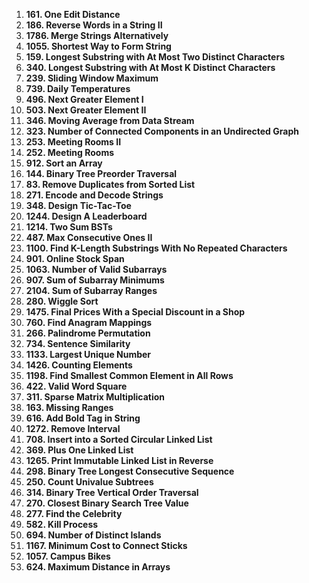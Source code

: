1. **161. One Edit Distance**
2. **186. Reverse Words in a String II**
3. **1786. Merge Strings Alternatively**
4. **1055. Shortest Way to Form String**
5. **159. Longest Substring with At Most Two Distinct Characters**
6. **340. Longest Substring with At Most K Distinct Characters**
7. **239. Sliding Window Maximum**
8. **739. Daily Temperatures**
9. **496. Next Greater Element I**
10. **503. Next Greater Element II**
11. **346. Moving Average from Data Stream**
12. **323. Number of Connected Components in an Undirected Graph**
13. **253. Meeting Rooms II**
14. **252. Meeting Rooms**
15. **912. Sort an Array**
16. **144. Binary Tree Preorder Traversal**
17. **83. Remove Duplicates from Sorted List**
18. **271. Encode and Decode Strings**
19. **348. Design Tic-Tac-Toe**
20. **1244. Design A Leaderboard**
21. **1214. Two Sum BSTs**
22. **487. Max Consecutive Ones II**
23. **1100. Find K-Length Substrings With No Repeated Characters**
24. **901. Online Stock Span**
25. **1063. Number of Valid Subarrays**
26. **907. Sum of Subarray Minimums**
27. **2104. Sum of Subarray Ranges**
28. **280. Wiggle Sort**
29. **1475. Final Prices With a Special Discount in a Shop**
30. **760. Find Anagram Mappings**
31. **266. Palindrome Permutation**
32. **734. Sentence Similarity**
33. **1133. Largest Unique Number**
34. **1426. Counting Elements**
35. **1198. Find Smallest Common Element in All Rows**
36. **422. Valid Word Square**
37. **311. Sparse Matrix Multiplication**
38. **163. Missing Ranges**
39. **616. Add Bold Tag in String**
40. **1272. Remove Interval**
41. **708. Insert into a Sorted Circular Linked List**
42. **369. Plus One Linked List**
43. **1265. Print Immutable Linked List in Reverse**
44. **298. Binary Tree Longest Consecutive Sequence**
45. **250. Count Univalue Subtrees**
46. **314. Binary Tree Vertical Order Traversal**
47. **270. Closest Binary Search Tree Value**
48. **277. Find the Celebrity**
49. **582. Kill Process**
50. **694. Number of Distinct Islands**
51. **1167. Minimum Cost to Connect Sticks**
52. **1057. Campus Bikes**
53. **624. Maximum Distance in Arrays**
